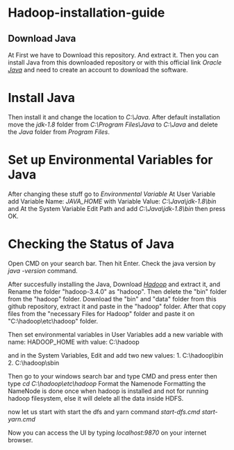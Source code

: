 # Hadoop-installation-guide
## Download Java
At First we have to Download this repository. And extract it.
Then you can install Java from this downloaded repository or with this official link
*Oracle [Java](https://www.oracle.com/apac/java/technologies/javase/javase8-archive-downloads.html#license-lightbox)* and 
need to create an account to download the software.

# Install Java
Then install it and change the location to *C:\Java*. After default installation move the *jdk-1.8* folder from *C:\Program Files\Java* to *C:\Java* and delete the  *Java* folder from *Program Files*.

# Set up Environmental Variables for Java
After changing these stuff go to *Environmental Variable*
At User Variable add 
      Variable Name: *JAVA_HOME* with Variable Value: *C:\Java\jdk-1.8\bin* and 
At the System Variable Edit Path and add
      *C:\Java\jdk-1.8\bin* then press OK.

# Checking the Status of Java
Open CMD on your search bar. Then hit Enter. Check the java version by *java -version* command.

After succesfully installing the Java, 
Download [*Hadoop*](https://dlcdn.apache.org/hadoop/common/hadoop-3.4.0/hadoop-3.4.0.tar.gz) and extract it, and 
Rename the folder "hadoop-3.4.0" as "hadoop". Then delete the "bin" folder from the "hadoop" folder. 
Download the "bin" and "data" folder from this github repository, extract it and paste in the "hadoop" folder.
After that copy files from the "necessary Files for Hadoop" folder and paste it on "C:\hadoop\etc\hadoop" folder.

Then set environmental variables
in User Variables
add a new variable with name: HADOOP_HOME
with value: C:\hadoop

and in the System Variables,
Edit and add two new values: 1. C:\hadoop\bin
                             2. C:\hadoop\sbin

Then go to your windows search bar and type CMD and press enter then type *cd C:\hadoop\etc\hadoop*
Format the Namenode
Formatting the NameNode is done once when hadoop is installed and not for running hadoop filesystem, else it will delete all the data inside HDFS.

now let us start with start the dfs and yarn command 
  *start-dfs.cmd*
  *start-yarn.cmd*

Now you can access the UI by typing *localhost:9870* on your internet browser.




